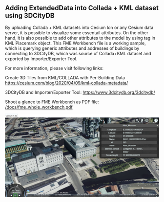 ## Adding ExtendedData into Collada + KML dataset using 3DCityDB

By uploading Collada + KML datasets into Cesium Ion or any Cesium data server, it is possible to visualize some essentail attributes. On the other hand, it is also possible to add other attributes to the model by using <ExtendedData> tag in KML Placemark object.
This FME Workbench file is a working sample, which is querying generic attributes and addresses of buildings by connecting to 3DCityDB, which was source of Collada+KML dataset and exported by Importer/Exporter Tool.

For more information, please visit following links:

Create 3D Tiles from KML/COLLADA with Per-Building Data
https://cesium.com/blog/2020/04/09/kml-collada-metadata/

3DCityDB and Importer/Exporter Tool:
https://www.3dcitydb.org/3dcitydb/

Shoot a glance to FME Workbench as PDF file:
[/docs/fme_whole_workbench.pdf](/docs/fme_whole_workbench.pdf)

![ExtendedData Attributes in Cesium](/docs/screenshot_in_cesium.png)


